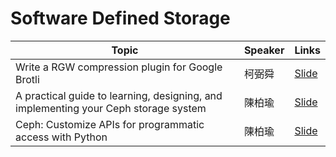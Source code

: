 # Software Defined Storage

| Topic       | Speaker        | Links |
|-------------|----------------|--------------|
| Write a RGW compression plugin for Google Brotli | 柯弼舜 | [Slide](https://goo.gl/j5Paaa)|
| A practical guide to learning, designing, and implementing your Ceph storage system | 陳柏瑜 | [Slide](https://goo.gl/X7qNKC)|
| Ceph: Customize APIs for programmatic access with Python | 陳柏瑜 | [Slide](https://goo.gl/4SMYch)|
